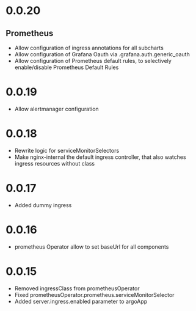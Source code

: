 # 0.0.20
## Prometheus
- Allow configuration of ingress annotations for all subcharts
- Allow configuration of Grafana Oauth via .grafana.auth.generic_oauth 
- Allow configuration of Prometheus default rules, to selectively enable/disable Prometheus Default Rules

# 0.0.19

- Allow alertmanager configuration

# 0.0.18

- Rewrite logic for serviceMonitorSelectors
- Make nginx-internal the default ingress controller, that also watches ingress resources without class

# 0.0.17

- Added dummy ingress

# 0.0.16

- prometheus Operator allow to set baseUrl for all components

# 0.0.15

- Removed ingressClass from prometheusOperator
- Fixed prometheusOperator.prometheus.serviceMonitorSelector
- Added server.ingress.enabled parameter to argoApp


